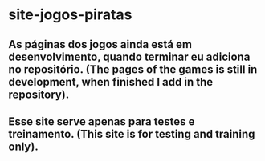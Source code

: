 # site-jogos-piratas

## As páginas dos jogos ainda está em desenvolvimento, quando terminar eu adiciona no repositório. (The pages of the games is still in development, when finished I add in the repository).

## Esse site serve apenas para testes e treinamento. (This site is for testing and training only).
